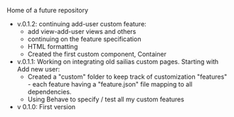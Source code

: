 Home of a future repository

- v.0.1.2: continuing add-user custom feature:
    - add view-add-user views and others
    - continuing on the feature specification
    - HTML formatting
    - Created the first custom component, Container
- v.0.1.1: Working on integrating old sailias custom pages. Starting with Add new user:
    - Created a "custom" folder to keep track of customization "features" - each feature having a "feature.json" file mapping to all dependencies.
    - Using Behave to specify / test all my custom features
- v 0.1.0: First version